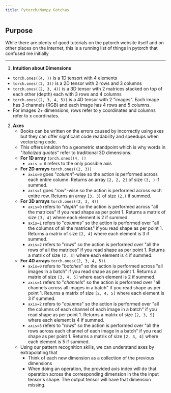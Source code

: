 ```yaml
---
title: Pytorch/Numpy Gotchas
---
```


## Purpose
While there are plenty of good tutorials on the pytorch website itself and on other places on the internet, this is a running list of things in pytorch that confused me initially

___________________

1. **Intuition about Dimensions**
  - `torch.ones((4, ))` is a 1D tensort with 4 elements
  - `torch.ones((2, 3))` is a 2D tensor with 2 rows and 3 columns
  - `torch.ones((2, 3, 4))` is a 3D tensor with 2 matrices stacked on top of each other (depth) each with 3 rows and 4 columns
  - `torch.ones((2, 3, 4, 5))` is a 4D tensor with 2 "images". Each image has 3 channels (RGB) and each image has 4 rows and 5 columns.
  - For images 2+ dimensions, rows refer to y coordinates and columns refer to x coordinates.
2. **Axes**
    - Books can be written on the errors caused by incorrectly using axes but they can offer signficant code readability and speedups when vectorizing code.
    - This offers intuition fro a geometric standpoint which is why words in "*italicized quotes*" refer to traditional 3D dimensions.  
    - **For 1D array** `torch.ones((4, ))`
        - `axis = 0` refers to the only possible axis
    - **For 2D arrays** `torch.ones((2, 3))`
        - `axis=0` goes "*column*"-wise so the action is performed across each entire column. Returns an array `[2, 2, 2]` of size `(3, )` if summed.
        - `axis=1` goes "*row*"-wise so the action is performed across each entire row. Returns an array `[3, 3]` of size `(2,)` if summed.
    - **For 3D arrays** `torch.ones((2, 3, 4))`
        - `axis=0` refers to "*depth*" so the action is performed across "all the matrices" if you read shape as per point 1. Returns a matrix of size `[3, 4]` where each element is 2 if summed.  
        - `axis=1` refers to "*columns*" so the action is performed over "all the columns of all the matrices" if you read shape as per point 1. Returns a matrix of size `[2, 4]` where each element is 3 if summed. 
        - `axis=2` refers to "*rows*" so the action is performed over "all the rows of all the matrices" if you read shape as per point 1. Returns a matrix of size `[2, 3]` where each element is 4 if summed.
    - **For 4D arrays** `torch.ones((2, 3, 4, 5))`
      - `axis=0` refers to "*batches*" so the action is performed across "all images in a batch" if you read shape as per point 1. Returns a matrix of size `[3, 4, 5]` where each element is 2 if summed.  
      - `axis=1` refers to "*channels*" so the action is performed over "all channels across all images in a batch" if you read shape as per point 1. Returns a matrix of size `[2, 4, 5]` where each element is 3 if summed. 
      - `axis=2` refers to "*columns*" so the action is performed over "all the columns of each channel of each image in a batch" if you read shape as per point 1. Returns a matrix of size `[2, 3, 5]` where each element is 4 if summed.
      - `axis=3` refers to "*rows*" so the action is performed over "all the rows across each channel of each image in a batch" if you read shape as per point 1. Returns a matrix of size `[2, 3, 4]` where each element is 5 if summed.
    - Using our pattern recognition skills, we can understand axes by extrapolating that
      - Think of each new dimension as a collection of the previous dimensions
      - When doing an operation, the provided axis index will do that operation across the corresponding dimension in the the input tensor's shape. The output tensor will have that dimension missing.